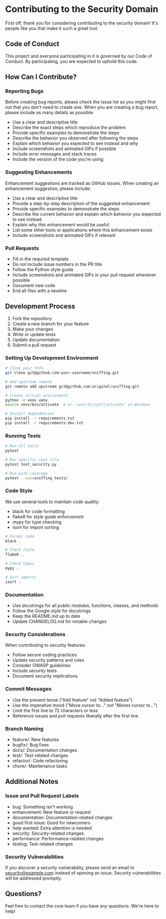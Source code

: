 # Contributing to the Security Domain

First off, thank you for considering contributing to the security domain! It's people like you that make it such a great tool.

## Code of Conduct

This project and everyone participating in it is governed by our Code of Conduct. By participating, you are expected to uphold this code.

## How Can I Contribute?

### Reporting Bugs

Before creating bug reports, please check the issue list as you might find out that you don't need to create one. When you are creating a bug report, please include as many details as possible:

* Use a clear and descriptive title
* Describe the exact steps which reproduce the problem
* Provide specific examples to demonstrate the steps
* Describe the behavior you observed after following the steps
* Explain which behavior you expected to see instead and why
* Include screenshots and animated GIFs if possible
* Include error messages and stack traces
* Include the version of the code you're using

### Suggesting Enhancements

Enhancement suggestions are tracked as GitHub issues. When creating an enhancement suggestion, please include:

* Use a clear and descriptive title
* Provide a step-by-step description of the suggested enhancement
* Provide specific examples to demonstrate the steps
* Describe the current behavior and explain which behavior you expected to see instead
* Explain why this enhancement would be useful
* List some other tools or applications where this enhancement exists
* Include screenshots and animated GIFs if relevant

### Pull Requests

* Fill in the required template
* Do not include issue numbers in the PR title
* Follow the Python style guide
* Include screenshots and animated GIFs in your pull request whenever possible
* Document new code
* End all files with a newline

## Development Process

1. Fork the repository
2. Create a new branch for your feature
3. Make your changes
4. Write or update tests
5. Update documentation
6. Submit a pull request

### Setting Up Development Environment

```bash
# Clone your fork
git clone git@github.com:your-username/sniffing.git

# Add upstream remote
git remote add upstream git@github.com:original/sniffing.git

# Create virtual environment
python -m venv venv
source venv/bin/activate  # or `venv\Scripts\activate` on Windows

# Install dependencies
pip install -r requirements.txt
pip install -r requirements-dev.txt
```

### Running Tests

```bash
# Run all tests
pytest

# Run specific test file
pytest test_security.py

# Run with coverage
pytest --cov=sniffing tests/
```

### Code Style

We use several tools to maintain code quality:

* black for code formatting
* flake8 for style guide enforcement
* mypy for type checking
* isort for import sorting

```bash
# Format code
black .

# Check style
flake8 .

# Check types
mypy .

# Sort imports
isort .
```

### Documentation

* Use docstrings for all public modules, functions, classes, and methods
* Follow the Google style for docstrings
* Keep the README.md up to date
* Update CHANGELOG.md for notable changes

### Security Considerations

When contributing to security features:

* Follow secure coding practices
* Update security patterns and rules
* Consider OWASP guidelines
* Include security tests
* Document security implications

### Commit Messages

* Use the present tense ("Add feature" not "Added feature")
* Use the imperative mood ("Move cursor to..." not "Moves cursor to...")
* Limit the first line to 72 characters or less
* Reference issues and pull requests liberally after the first line

### Branch Naming

* feature/: New features
* bugfix/: Bug fixes
* docs/: Documentation changes
* test/: Test-related changes
* refactor/: Code refactoring
* chore/: Maintenance tasks

## Additional Notes

### Issue and Pull Request Labels

* bug: Something isn't working
* enhancement: New feature or request
* documentation: Documentation-related changes
* good first issue: Good for newcomers
* help wanted: Extra attention is needed
* security: Security-related changes
* performance: Performance-related changes
* testing: Test-related changes

### Security Vulnerabilities

If you discover a security vulnerability, please send an email to security@example.com instead of opening an issue. Security vulnerabilities will be addressed promptly.

## Questions?

Feel free to contact the core team if you have any questions. We're here to help!
